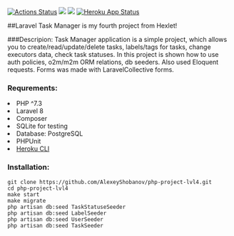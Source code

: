 [![Actions Status](https://github.com/BotServicePro/php-project-lvl4/workflows/hexlet-check/badge.svg)](https://github.com/BotServicePro/php-project-lvl4/actions) <a href="https://codeclimate.com/github/BotServicePro/php-project-lvl4/maintainability"><img src="https://api.codeclimate.com/v1/badges/ddcccc91bc76aa67f182/maintainability" /></a>
<a href="https://codeclimate.com/github/BotServicePro/php-project-lvl4/test_coverage"><img src="https://api.codeclimate.com/v1/badges/ddcccc91bc76aa67f182/test_coverage" /></a>
[![Heroku App Status](http://heroku-shields.herokuapp.com/karakin-php-project-lvl4)](https://karakin-php-project-lvl4.herokuapp.com)

##Laravel Task Manager is my fourth project from Hexlet!

###Descripion:
Task Manager application is a simple project, which allows you to create/read/update/delete tasks,
labels/tags for tasks, change executors data, check task statuses. In this project is shown how to use auth policies, o2m/m2m ORM relations, db seeders.
Also used Eloquent requests. Forms was made with LaravelCollective forms.

### Requrements:
<li> PHP ^7.3
<li> Laravel 8
<li> Composer
<li> SQLite for testing
<li> Database: PostgreSQL
<li> PHPUnit
<li> <a href="https://devcenter.heroku.com/articles/heroku-cli#download-and-install">Heroku CLI</a>

### Installation:

```
git clone https://github.com/AlexeyShobanov/php-project-lvl4.git
cd php-project-lvl4
make start
make migrate
php artisan db:seed TaskStatuseSeeder
php artisan db:seed LabelSeeder
php artisan db:seed UserSeeder
php artisan db:seed TaskSeeder
```

